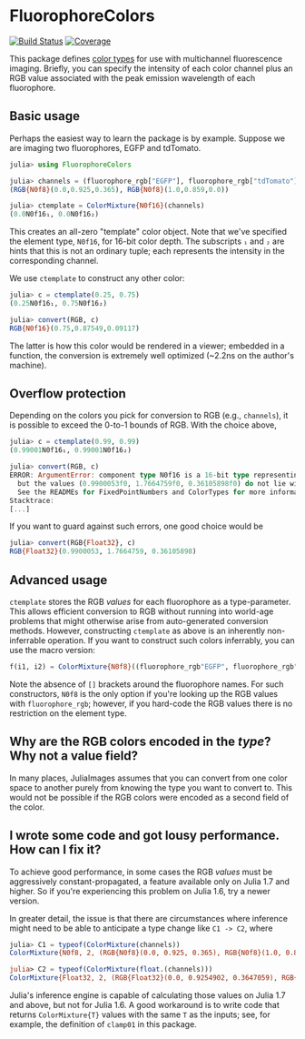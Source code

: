 # FluorophoreColors

[![Build Status](https://github.com/JuliaImages/FluorophoreColors.jl/actions/workflows/CI.yml/badge.svg?branch=main)](https://github.com/JuliaImages/FluorophoreColors.jl/actions/workflows/CI.yml?query=branch%3Amain)
[![Coverage](https://codecov.io/gh/JuliaImages/FluorophoreColors.jl/branch/main/graph/badge.svg)](https://codecov.io/gh/JuliaImages/FluorophoreColors.jl)

This package defines [color types](https://github.com/JuliaGraphics/ColorTypes.jl) for use with multichannel fluorescence imaging. Briefly, you can specify the intensity of each color channel plus an RGB value associated with the peak emission
wavelength of each fluorophore.

## Basic usage

Perhaps the easiest way to learn the package is by example. Suppose we are imaging two fluorophores, EGFP and tdTomato.

```julia
julia> using FluorophoreColors

julia> channels = (fluorophore_rgb["EGFP"], fluorophore_rgb["tdTomato"])
(RGB{N0f8}(0.0,0.925,0.365), RGB{N0f8}(1.0,0.859,0.0))

julia> ctemplate = ColorMixture{N0f16}(channels)
(0.0N0f16₁, 0.0N0f16₂)
```

This creates an all-zero "template" color object. Note that we've specified the element type, `N0f16`, for 16-bit color depth.
The subscripts `₁` and `₂` are hints that this is not an ordinary tuple; each represents the intensity in the corresponding channel.

We use `ctemplate` to construct any other color:

```julia
julia> c = ctemplate(0.25, 0.75)
(0.25N0f16₁, 0.75N0f16₂)

julia> convert(RGB, c)
RGB{N0f16}(0.75,0.87549,0.09117)
```

The latter is how this color would be rendered in a viewer; embedded in a function, the conversion is extremely well optimized (~2.2ns on the author's machine).

## Overflow protection

Depending on the colors you pick for conversion to RGB (e.g., `channels`), it is possible to exceed the 0-to-1 bounds of RGB.
With the choice above,

```julia
julia> c = ctemplate(0.99, 0.99)
(0.99001N0f16₁, 0.99001N0f16₂)

julia> convert(RGB, c)
ERROR: ArgumentError: component type N0f16 is a 16-bit type representing 65536 values from 0.0 to 1.0,
  but the values (0.9900053f0, 1.7664759f0, 0.36105898f0) do not lie within this range.
  See the READMEs for FixedPointNumbers and ColorTypes for more information.
Stacktrace:
[...]
```

If you want to guard against such errors, one good choice would be

```julia
julia> convert(RGB{Float32}, c)
RGB{Float32}(0.9900053, 1.7664759, 0.36105898)
```

## Advanced usage

`ctemplate` stores the RGB *values* for each fluorophore as a type-parameter. This allows efficient conversion to RGB
without running into world-age problems that might otherwise arise from auto-generated conversion methods.
However, constructing `ctemplate` as above is an inherently non-inferrable operation. If you want to construct such colors
inferrably, you can use the macro version:

```julia
f(i1, i2) = ColorMixture{N0f8}((fluorophore_rgb"EGFP", fluorophore_rgb"tdTomato"), (i1, i2))
```

Note the absence of `[]` brackets around the fluorophore names. For such constructors, `N0f8` is the only option if you're
looking up the RGB values with `fluorophore_rgb`; however, if you hard-code the RGB values there is no restriction
on the element type.

## Why are the RGB colors encoded in the *type*? Why not a value field?

In many places, JuliaImages assumes that you can convert from one color space to another purely from knowing the type you want to convert to. This would not be possible if the RGB colors were encoded as a second field of the color.

## I wrote some code and got lousy performance. How can I fix it?

To achieve good performance, in some cases the RGB *values* must be aggressively constant-propagated, a feature available only on Julia 1.7 and higher. So if you're experiencing this problem on Julia 1.6, try a newer version.

In greater detail, the issue is that there are circumstances where inference might need to be able to anticipate a type change like `C1 -> C2`, where

```julia
julia> C1 = typeof(ColorMixture(channels))
ColorMixture{N0f8, 2, (RGB{N0f8}(0.0, 0.925, 0.365), RGB{N0f8}(1.0, 0.859, 0.0))}

julia> C2 = typeof(ColorMixture(float.(channels)))
ColorMixture{Float32, 2, (RGB{Float32}(0.0, 0.9254902, 0.3647059), RGB{Float32}(1.0, 0.85882354, 0.0))}
```

Julia's inference engine is capable of calculating those values on Julia 1.7 and above, but not for Julia 1.6.
A good workaround is to write code that returns `ColorMixture{T}` values with the same `T` as the inputs; see, for example, the definition of `clamp01` in this package.
